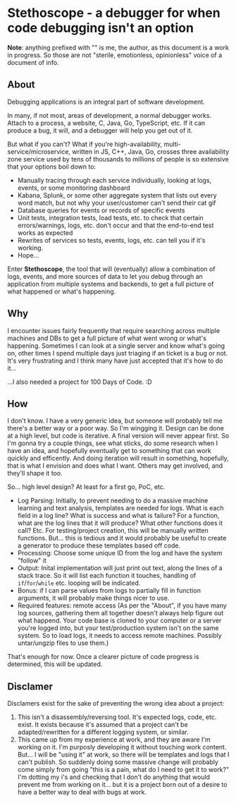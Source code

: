 # Stethoscope - a debugger for when code debugging isn't an option

**Note**: anything prefixed with "<rcm>" is me, the author, as this document is a work in progress. So those are not "sterile, emotionless, opinionless" voice of a document of info.

## About

Debugging applications is an integral part of software development.

In many, if not most, areas of development, a normal debugger works. Attach to a process, a website, C, Java, Go, TypeScript, etc. If it can produce a bug, it will, and a debugger will help you get out of it.

But what if you can't? What if you're high-availability, multi-service/microservice, written in JS, C++, Java, Go, crosses three availability zone service used by tens of thousands to millions of people is so extensive that your options boil down to:

- Manually tracing through each service individually, looking at logs, events, or some monitoring dashboard
- Kabana, Splunk, or some other aggregate system that lists out every word match, but not why your user/customer can't send their cat gif
- Database queries for events or records of specific events
- Unit tests, integration tests, load tests, etc. to check that certain errors/warnings, logs, etc. don't occur and that the end-to-end test works as expected
- Rewrites of services so tests, events, logs, etc. can tell you if it's working.
- Hope...

Enter **Stethoscope**, the tool that will (eventually) allow a combination of logs, events, and more sources of data to let you debug through an application from multiple systems and backends, to get a full picture of what happened or what's happening.

## Why

<rcm>
I encounter issues fairly frequently that require searching across multiple machines and DBs to get a full picture of what went wrong or what's happening. Sometimes I can look at a single server and know what's going on, other times I spend multiple days just triaging if an ticket is a bug or not. It's very frustrating and I think many have just accepted that it's how to do it...

...I also needed a project for 100 Days of Code. :D
</rcm>

## How

<rcm>
I don't know. I have a very generic idea, but someone will probably tell me there's a better way or a poor way. So I'm wingging it. Design can be done at a high level, but code is iterative. A final version will never appear first. So I'm gonna try a couple things, see what sticks, do some research when I have an idea, and hopefully eventually get to something that can work quickly and efficently. And doing iteration will result in something, hopefully, that is what I envision and does what I want. Others may get involved, and they'll shape it too.

So... high level design? At least for a first go, PoC, etc.
</rcm>

- Log Parsing: Initially, to prevent needing to do a massive machine learning and text analysis, templates are needed for logs. What is each field in a log line? What is success and what is failure? For a function, what are the log lines that it will produce? What other functions does it call? Etc. <rcm> For testing/project creation, this will be manually written functions. But... this is tedious and it would probably be useful to create a generator to produce these templates based off code.</rcm>
- Processing: Choose some unique ID from the log and have the system "follow" it
- Output: Inital implementation will just print out text, along the lines of a stack trace. So it will list each function it touches, handling of `if`/`for`/`while` etc. looping will be indicated.
- Bonus: if I can parse values from logs to partially fill in function arguments, it will probably make things nicer to use.
- Required features: remote access (<rcm>As per the "About", if you have many log sources, gathering them all together doesn't always help figure out what happend. Your code base is cloned to your computer or a server you're logged into, but your test/production system isn't on the same system. So to load logs, it needs to access remote machines. Possibly untar/ungzip files to use them.</rcm>)

<rcm>That's enough for now. Once a clearer picture of code progress is determined, this will be updated.</rcm>

## Disclamer

Disclamers exist for the sake of preventing the wrong idea about a project:

1. This isn't a disassembly/reversing tool. It's expected logs, code, etc. exist. It exists because it's assumed that a project can't be adapted/rewritten for a different logging system, or similar.
2. <rcm>This came up from my experience at work, and they are aware I'm working on it. I'm purposly developing it without touching work content. But... I will be "using it" at work, so there will be templates and logs that I can't publish. So suddenly doing some massive change will probably come simply from going "this is a pain, what do I need to get it to work?" I'm dotting my i's and checking that I don't do anything that would prevent me from working on it... but it is a project born out of a desire to have a better way to deal with bugs at work.</rcm>
